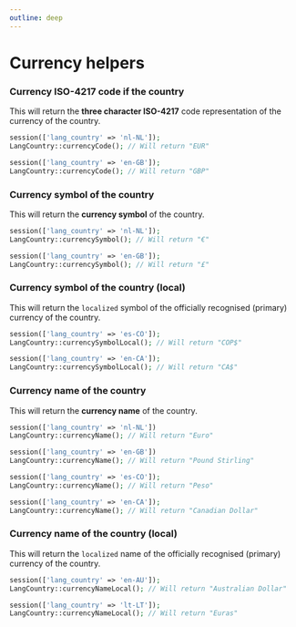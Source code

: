 ```yaml
---
outline: deep
---
```


# Currency helpers

### Currency ISO-4217 code if the country

This will return the **three character ISO-4217** code representation of the currency of the country.

```php
session(['lang_country' => 'nl-NL']);
LangCountry::currencyCode(); // Will return "EUR"

session(['lang_country' => 'en-GB']);
LangCountry::currencyCode(); // Will return "GBP"
```

### Currency symbol of the country

This will return the **currency symbol** of the country.

```php
session(['lang_country' => 'nl-NL']);
LangCountry::currencySymbol(); // Will return "€"

session(['lang_country' => 'en-GB']);
LangCountry::currencySymbol(); // Will return "£"
```

### Currency symbol of the country (local)

This will return the `localized` symbol of the officially recognised (primary) currency of the country.

```php
session(['lang_country' => 'es-CO']);
LangCountry::currencySymbolLocal(); // Will return "COP$"

session(['lang_country' => 'en-CA']);
LangCountry::currencySymbolLocal(); // Will return "CA$"
```

### Currency name of the country

This will return the **currency name** of the country.

```php
session(['lang_country' => 'nl-NL'])
LangCountry::currencyName(); // Will return "Euro"

session(['lang_country' => 'en-GB'])
LangCountry::currencyName(); // Will return "Pound Stirling"

session(['lang_country' => 'es-CO']);
LangCountry::currencyName(); // Will return "Peso"

session(['lang_country' => 'en-CA']);
LangCountry::currencyName(); // Will return "Canadian Dollar"
```

### Currency name of the country (local)

This will return the `localized` name of the officially recognised (primary) currency of the country.

```php
session(['lang_country' => 'en-AU']);
LangCountry::currencyNameLocal(); // Will return "Australian Dollar"

session(['lang_country' => 'lt-LT']);
LangCountry::currencyNameLocal(); // Will return "Euras"
```
